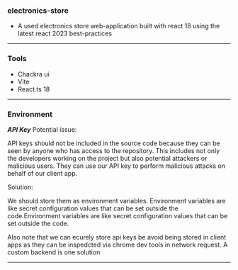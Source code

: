 ### electronics-store
- A used electronics store web-application built with react 18 using the latest react 2023 best-practices
<hr>

### Tools
- Chackra ui
- Vite
- React.ts 18
<hr>

### Environment 

***API Key***
Potential issue:

API keys should not be included in the source code because they can be seen by anyone who has access to the repository. This includes not only the developers working on the project but also potential attackers or malicious users. They can use our API key to perform malicious attacks on behalf of our client app.

Solution:

 We should store them as environment variables. Environment variables are like secret configuration values that can be set outside the code.Environment variables are like secret configuration values that can be set outside the code.

 Also note that we can ecurely store api keys be avoid being stored in client apps as they can be inspedcted via chrome dev tools in network request. A custom backend is one solution
 <hr>
